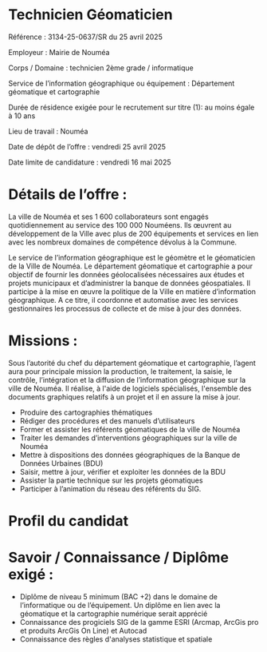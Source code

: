 # Technicien Géomaticien

Référence : 3134-25-0637/SR du 25 avril 2025

Employeur : Mairie de Nouméa

Corps / Domaine : technicien 2ème grade / informatique

Service de l’information géographique ou équipement : Département géomatique et cartographie

Durée de résidence exigée pour le recrutement sur titre (1): au moins égale à 10 ans

Lieu de travail : Nouméa

Date de dépôt de l’offre : vendredi 25 avril 2025

Date limite de candidature : vendredi 16 mai 2025

# Détails de l’offre :

La ville de Nouméa et ses 1 600 collaborateurs sont engagés quotidiennement au service des 100 000 Nouméens. Ils œuvrent au développement de la Ville avec plus de 200 équipements et services en lien avec les nombreux domaines de compétence dévolus à la Commune.

Le service de l’information géographique est le géomètre et le géomaticien de la Ville de Nouméa. Le département géomatique et cartographie a pour objectif de fournir les données géolocalisées nécessaires aux études et projets municipaux et d’administrer la banque de données géospatiales. Il participe à la mise en œuvre la politique de la Ville en matière d’information géographique. A ce titre, il coordonne et automatise avec les services gestionnaires les processus de collecte et de mise à jour des données.

# Missions :

Sous l’autorité du chef du département géomatique et cartographie, l’agent aura pour principale mission la production, le traitement, la saisie, le contrôle, l’intégration et la diffusion de l’information géographique sur la ville de Nouméa. Il réalise, à l'aide de logiciels spécialisés, l'ensemble des documents graphiques relatifs à un projet et il en assure la mise à jour.

- Produire des cartographies thématiques
- Rédiger des procédures et des manuels d’utilisateurs
- Former et assister les référents géomatiques de la ville de Nouméa
- Traiter les demandes d’interventions géographiques sur la ville de Nouméa
- Mettre à dispositions des données géographiques de la Banque de Données Urbaines (BDU)
- Saisir, mettre à jour, vérifier et exploiter les données de la BDU
- Assister la partie technique sur les projets géomatiques
- Participer à l’animation du réseau des référents du SIG.

# Profil du candidat

# Savoir / Connaissance / Diplôme exigé :

- Diplôme de niveau 5 minimum (BAC +2) dans le domaine de l’informatique ou de l’équipement. Un diplôme en lien avec la géomatique et la cartographie numérique serait apprécié
- Connaissance des progiciels SIG de la gamme ESRI (Arcmap, ArcGis pro et produits ArcGis On Line) et Autocad
- Connaissance des règles d'analyses statistique et spatiale